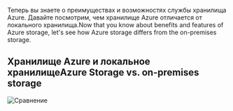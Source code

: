 <span data-ttu-id="477e6-101">Теперь вы знаете о преимуществах и возможностях службы хранилища Azure. Давайте посмотрим, чем хранилище Azure отличается от локального хранилища.</span><span class="sxs-lookup"><span data-stu-id="477e6-101">Now that you know about benefits and features of Azure storage, let's see how Azure storage differs from the on-premises storage.</span></span>

## <a name="azure-storage-vs-on-premises-storage"></a><span data-ttu-id="477e6-102">Хранилище Azure и локальное хранилище</span><span class="sxs-lookup"><span data-stu-id="477e6-102">Azure Storage vs. on-premises storage</span></span>

![Сравнение](../images/Comparison.png)
